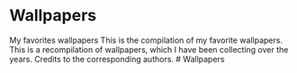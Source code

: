 # Wallpapers
My favorites wallpapers
This is the compilation of my favorite wallpapers. 
This is a recompilation of wallpapers, which I have been collecting over the years.
Credits to the corresponding authors. 
#   W a l l p a p e r s  
 